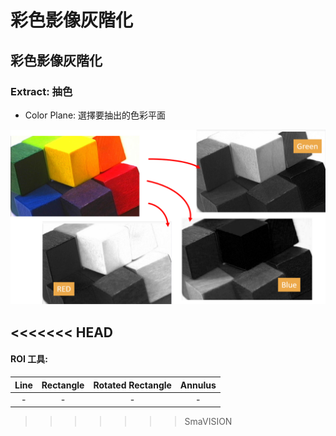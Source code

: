 # 彩色影像灰階化

## 彩色影像灰階化

### Extract: 抽色

* Color Plane: 選擇要抽出的色彩平面

![](../../../.gitbook/assets/tu-pian-10.png)

## &lt;&lt;&lt;&lt;&lt;&lt;&lt; HEAD

#### ROI 工具:

| Line | Rectangle | Rotated Rectangle | Annulus |
| :---: | :---: | :---: | :---: |
| - | - | - | - |

> > > > > > > SmaVISION

